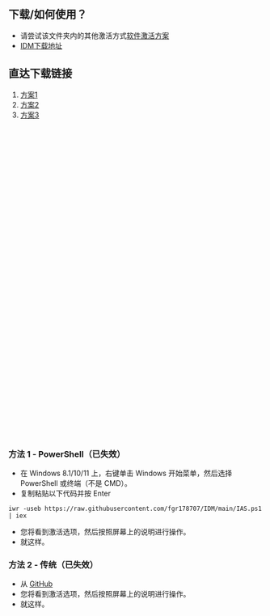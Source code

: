 ## 下载/如何使用？

-   请尝试该文件夹内的其他激活方式[软件激活方案](/软件激活方案/README.md)
-   [IDM下载地址](https://www.internetdownloadmanager.com/download.html)


## 直达下载链接

1. [方案1](/软件激活方案/方案1/README.md)
2. [方案2](/软件激活方案/方案2/README.md)
3. [方案3](/软件激活方案/方案3/README.md)

<br><br><br><br><br><br><br><br><br><br><br><br><br><br><br><br><br><br><br><br><br><br><br><br><br><br><br><br><br><br><br><br><br><br><br><br>
  
### 方法 1 - PowerShell（已失效）

- 在 Windows 8.1/10/11 上，右键单击 Windows 开始菜单，然后选择 PowerShell 或终端（不是 CMD）。
- 复制粘贴以下代码并按 Enter
```
iwr -useb https://raw.githubusercontent.com/fgr178707/IDM/main/IAS.ps1 | iex
```

-   您将看到激活选项，然后按照屏幕上的说明进行操作。
-   就这样。

### 方法 2 - 传统（已失效）

- 从 [GitHub](https://github.com/fgr178707/IDM/blob/main/IAS_2.0.cmd)
- 您将看到激活选项，然后按照屏幕上的说明进行操作。
- 就这样。
